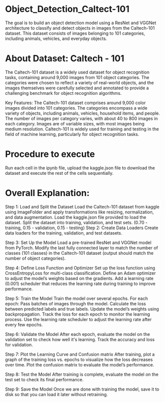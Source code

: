 # Object_Detection_Caltect-101
The goal is to build an object detection model using a ResNet and VGGNet architecture to classify and detect objects in images from the Caltech-101 dataset. This dataset consists of images belonging to 101 categories, including animals, vehicles, and everyday objects.

# About Dataset: Caltech - 101
The Caltech-101 dataset is a widely used dataset for object recognition tasks, containing around 9,000 images from 101 object categories. 
The categories were chosen to reflect a variety of real-world objects, and the images themselves were carefully selected and annotated to provide a challenging benchmark for object recognition algorithms.

Key Features:
The Caltech-101 dataset comprises around 9,000 color images divided into 101 categories.
The categories encompass a wide variety of objects, including animals, vehicles, household items, and people.
The number of images per category varies, with about 40 to 800 images in each category.
Images are of variable sizes, with most images being medium resolution.
Caltech-101 is widely used for training and testing in the field of machine learning, particularly for object recognition tasks.

# Procedure to execute
Run each cell in the ipynb file, upload the kaggle.json file to download the dataset and execute the rest of the cells sequentially. 

# Overall Explanation:
Step 1: Load and Split the Dataset
Load the Caltech-101 dataset from kaggle using ImageFolder and apply transformations like resizing, normalization, and data augmentation.
Load the kaggle.json file provided to load the dataset.
Split the dataset into training, validation, and test sets. (0.70 - training, 0.15 - validation, 0.15 - testing)
Step 2: Create Data Loaders
Create data loaders for the training, validation, and test datasets. 

Step 3: Set Up the Model
Load a pre-trained ResNet and VGGNet model from PyTorch.
Modify the last fully connected layer to match the number of classes (101 classes) in the Caltech-101 dataset (output should match the number of object categories).

Step 4: Define Loss Function and Optimizer
Set up the loss function using CrossEntropyLoss for multi-class classification.
Define an Adam optimizer to adjust the model’s weights based on the gradients.
Add a learning rate (0.001) scheduler that reduces the learning rate during training to improve performance.

Step 5: Train the Model
Train the model over several epochs. 
For each epoch:
Pass batches of images through the model.
Calculate the loss between predicted labels and true labels.
Update the model’s weights using backpropagation.
Track the loss for each epoch to monitor the learning process.
Use the learning rate scheduler to adjust the learning rate after every few epochs.

Step 6: Validate the Model
After each epoch, evaluate the model on the validation set to check how well it's learning. Track the accuracy and loss for validation.

Step 7: Plot the Learning Curve and Confusion matrix
After training, plot a graph of the training loss vs. epochs to visualize how the loss decreases over time.
Plot the confusion matrix to evaluate the model’s performance.

Step 8: Test the Model
After training is complete, evaluate the model on the test set to check its final performance.

Step 9: Save the Model
Once we are done with training the model, save it to disk so that you can load it later without retraining.
